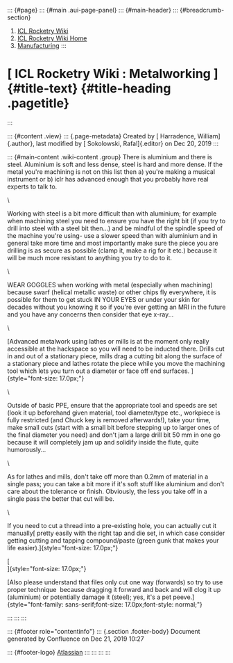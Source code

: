 ::: {#page}
::: {#main .aui-page-panel}
::: {#main-header}
::: {#breadcrumb-section}
1.  [ICL Rocketry Wiki](index.html)
2.  [ICL Rocketry Wiki Home](ICL-Rocketry-Wiki-Home_142270843.html)
3.  [Manufacturing](Manufacturing_142271214.html)
:::

[ ICL Rocketry Wiki : Metalworking ]{#title-text} {#title-heading .pagetitle}
=================================================
:::

::: {#content .view}
::: {.page-metadata}
Created by [ Harradence, William]{.author}, last modified by [
Sokolowski, Rafal]{.editor} on Dec 20, 2019
:::

::: {#main-content .wiki-content .group}
There is aluminium and there is steel. Aluminium is soft and less dense,
steel is hard and more dense. If the metal you're machining is not on
this list then a) you're making a musical instrument or b) iclr has
advanced enough that you probably have real experts to talk to.

<div>

\

</div>

<div>

Working with steel is a bit more difficult than with aluminium; for
example when machining steel you need to ensure you have the right bit
(if you try to drill into steel with a steel bit then\...) and be
mindful of the spindle speed of the machine you're using- use a slower
speed than with aluminium and in general take more time and most
importantly make sure the piece you are drilling is as secure as
possible (clamp it, make a rig for it etc.) because it will be much more
resistant to anything you try to do to it. 

</div>

<div>

\

</div>

<div>

WEAR GOGGLES when working with metal (especially when machining) because
swarf (helical metallic waste) or other chips fly everywhere, it is
possible for them to get stuck IN YOUR EYES or under your skin for
decades without you knowing it so if you're ever getting an MRI in the
future and you have any concerns then consider that eye x-ray\...

</div>

<div>

\

</div>

<div>

[Advanced metalwork using lathes or mills is at the moment only really
accessible at the hackspace so you will need to be inducted there.
Drills cut in and out of a stationary piece, mills drag a cutting bit
along the surface of a stationary piece and lathes rotate the piece
while you move the machining tool which lets you turn out a diameter or
face off end surfaces. ]{style="font-size: 17.0px;"}

</div>

<div>

\

</div>

<div>

Outside of basic PPE, ensure that the appropriate tool and speeds are
set (look it up beforehand given material, tool diameter/type etc.,
workpiece is fully restricted (and Chuck key is removed afterwards!),
take your time, make small cuts (start with a small bit before stepping
up to larger ones of the final diameter you need) and don't jam a large
drill bit 50 mm in one go because it will completely jam up and solidify
inside the flute, quite humorously\... 

</div>

<div>

\

</div>

<div>

As for lathes and mills, don't take off more than 0.2mm of material in a
single pass; you can take a bit more if it's soft stuff like aluminium
and don't care about the tolerance or finish. Obviously, the less you
take off in a single pass the better that cut will be. 

</div>

<div>

\

</div>

<div>

If you need to cut a thread into a pre-existing hole, you can actually
cut it manually[ pretty easily with the right tap and die set, in which
case consider getting cutting and tapping compound/paste (green gunk
that makes your life easier).]{style="font-size: 17.0px;"}

</div>

<div>

[\
]{style="font-size: 17.0px;"}

</div>

<div>

[Also please understand that files only cut one way (forwards) so try to
use proper technique  because dragging it forward and back and will clog
it up (aluminium) or potentially damage it (steel); yes, it's a pet
peeve.]{style="font-family: sans-serif;font-size: 17.0px;font-style: normal;"}

</div>
:::
:::
:::

::: {#footer role="contentinfo"}
::: {.section .footer-body}
Document generated by Confluence on Dec 21, 2019 10:27

::: {#footer-logo}
[Atlassian](http://www.atlassian.com/)
:::
:::
:::
:::
